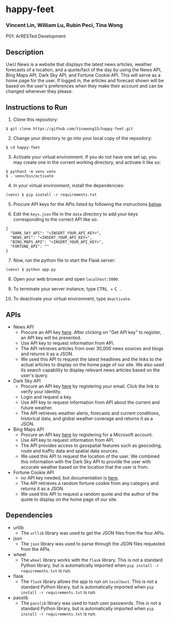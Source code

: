 # happy-feet
### Vincent Lin, William Lu, Rubin Peci, Tina Wong

P01: ArRESTed Development

## Description
UwU News is a website that displays the latest news articles, weather forecasts of a location, and a quote/fact of the day by using the News API, Bing Maps API, Dark Sky API, and Fortune Cookie API. This will serve as a home page for the user. If logged in, the articles and forecast shown will be based on the user's preferences when they make their account and can be changed whenever they please.

## Instructions to Run
1. Clone this repository:
```
$ git clone https://github.com/tinawong15/happy-feet.git
```

2. Change your directory to go into your local copy of the repository:
```
$ cd happy-feet
```

3. Activate your virtual environment. If you do not have one set up, you may create one in the current working directory, and activate it like so:
```
$ python3 -m venv venv
$ . venv/bin/activate
```

4. In your virtual environment, install the dependencies:
```
(venv) $ pip install -r requirements.txt
```

5. Procure API keys for the APIs listed by following the instructions [below](https://github.com/tinawong15/happy-feet#apis).

6. Edit the `keys.json` file in the `data` directory to add your keys corresponding to the correct API like so:
```
{
  "DARK_SKY_API": "<INSERT_YOUR_API_KEY>",
  "NEWS_API": "<INSERT_YOUR_API_KEY>",
  "BING_MAPS_API": "<INSERT_YOUR_API_KEY>",
  "FORTUNE_API": ""
}
```

7. Now, run the python file to start the Flask server:
```
(venv) $ python app.py
```

8. Open your web browser and open `localhost:5000`.

9. To terminate your server instance, type <kbd> CTRL </kbd> + <kbd> C </kbd>.

10. To deactivate your virtual environment, type `deactivate`.

## APIs
- News API
     - Procure an API key [here](https://newsapi.org/). After clicking on "Get API key" to register, an API key will be presented.
     - Use API key to request information from API.
     - The API retrieves articles from over 30,000 news sources and blogs and returns it as a JSON.
     - We used this API to request the latest headlines and the links to the actual articles to display on the home page of our site. We also used its search capability to display relevant news articles based on the user's query.
- Dark Sky API
     - Procure an API key [here](https://darksky.net/dev) by registering your email. Click the link to verify your identity.
     - Login and request a key.
     - Use API key to request information from API about the current and future weather.
     - The API retrieves weather alerts, forecasts and current conditions, historical data, and global weather coverage and returns it as a JSON.
- Bing Maps API
     - Procure an API key [here](https://www.bingmapsportal.com/) by registering for a Microsoft account.
     - Use API key to request information from API.
     - The API provides access to geospatial features such as geocoding, route and traffic data and spatial data sources.
     - We used this API to request the location of the user. We combined this information with the Dark Sky API to provide the user with accurate weather based on the location that the user is from.
- Fortune Cookie API
     - no API key needed, but documentation is [here](http://yerkee.com/api/).
     - The API retrieves a random fortune cookie from any category and returns it as a JSON.
     - We used this API to request a random quote and the author of the quote to display on the home page of our site.  

## Dependencies
- urllib
     - The `urllib` library was used to get the JSON files from the four APIs.
- json
     - The `json` library was used to parse through the JSON files requested from the APIs.
- wheel
     - The `wheel` library works with the `flask` library. This is not a standard Python library, but is automatically imported when
     `pip install -r requirements.txt` is run.
- flask
     - The `flask` library allows the app to run on `localhost`. This is not a standard Python library, but is automatically imported when
     `pip install -r requirements.txt` is run.
- passlib
     - The `passlib` library was used to hash user passwords. This is not a standard Python library, but is automatically imported when
     `pip install -r requirements.txt` is run.
